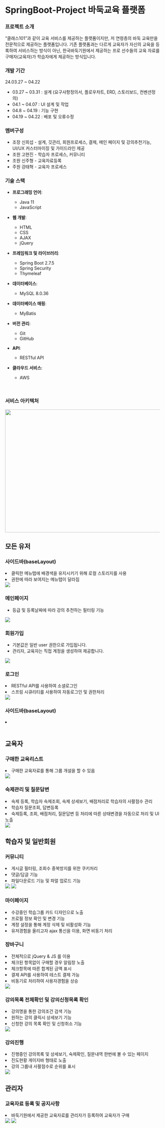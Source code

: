 <h1>SpringBoot-Project 바둑교육 플랫폼</h1>

<h3>프로젝트 소개</h3>
“클래스101”과 같이 교육 서비스를 제공하는 플랫폼이지만, 저 연령층의 바둑 교육만을 전문적으로 제공하는 플랫폼입니다. 기존 플랫폼과는 다르게 교육자가 자신의 교육을 등록하여 서비스하는 방식이 아닌, 한국바둑기원에서 제공하는 프로 선수들의 교육 자료를 구매자(교육자)가 학습자에게 제공하는 방식입니다.

<h3>개발 기간</h3>
24.03.27 ~ 04.22
<ul>
  <li>03.27 ~ 03.31 : 설계 (요구사항정의서, 플로우차트, ERD, 스토리보드, 컨벤션정의)</li>
  <li>04.1 ~ 04.07 : UI 설계 및 작업 </li>
  <li>04.8 ~ 04.19 : 기능 구현 </li>
  <li>04.19 ~ 04.22 : 배포 및 오류수정 </li>
</ul>

<h3>멤버구성</h3>
<ul>
  <li>조장 신희섭 - 설계, 깃관리, 회원프로세스, 결제, 메인 페이지 및 강의추천기능, UI/UX 커스터마이징 및 가이드라인 제공</li>
  <li>조원 고현진 - 학습자 프로세스, 커뮤니티</li>
  <li>조원 신주형 - 교육자료등록</li>
  <li>주원 강태혁 - 교육자 프로세스</li>
</ul>

### 기술 스택
- **프로그래밍 언어**:
  - Java 11
  - JavaScript

- **웹 개발**:
  - HTML
  - CSS
  - AJAX
  - jQuery

- **프레임워크 및 라이브러리**:
  - Spring Boot 2.7.5
  - Spring Security
  - Thymeleaf

- **데이터베이스**:
  - MySQL 8.0.36

- **데이터베이스 매핑**:
  - MyBatis

- **버전 관리**:
  - Git
  - GitHub

- **API**:
  - RESTful API

- **클라우드 서비스**:
  - AWS



<br>
<h3>서비스 아키텍처</h3> 
<img src="imgs/123.png" width="900" height="400">

<br>

<h2>모든 유저</h2>

<h3>사이드바(baseLayout)</h3>
  <li>클릭한 메뉴탭에 배경색을 유지시키기 위해 로컬 스토리지를 사용</li>
  <li>권한에 따라 보여지는 메뉴탭이 달라짐</li>
<img src="imgs/sidebar.png">

<h3>메인페이지</h3>
<ul>
  <li>등급 및 등록날짜에 따라 강의 추천하는 필터링 기능</li>
</ul>
<img src="imgs/mainpage.png">

<h3>회원가입</h3>
<ul>
  <li>기본값은 일반 user 권한으로 가입됩니다.</li>
  <li>관리자, 교육자는 직접 계정을 생성하여 제공합니다.</li>
</ul>
<img src="imgs/singUp.png">

<h3>로그인</h3>
  <li>RESTful API를 사용하여 소셜로그인</li>
  <li>스프링 시큐리티를 사용하여 자동로그인 및 권한처리</li>
<img src="imgs/login.png">

<h3>사이드바(baseLayout)</h3>
  <li></li>
<br>

<h2>교육자</h2>
<h3>구매한 교육리스트</h3>
  <li>구매한 교육자료를 통해 그룹 개설을 할 수 있음</li>
<img src="imgs/edu/eduSelectAdd.png">

<h3>숙제관리 및 질문답변</h3>
  <li>숙제 등록, 학습자 숙제조회, 숙제 상세보기, 배점처리로 학습자의 사활점수 관리</li>
  <li>학습자 질문조회, 답변등록</li>
  <li>숙제등록, 조회, 배점처리, 질문답변 등 처리에 따른 상태변경을 자동으로 처리 및 UI 노출</li>
<img src="imgs/edu/homeworkAdd.png">

<br>

<h2>학습자 및 일반회원</h2>
<h3>커뮤니티</h3>
  <li>게시글 필터링, 조회수 중복방지를 위한 쿠키처리</li>
  <li>댓글/답글 기능</li>
  <li>파일다운로드 기능 및 파얼 업로드 기능</li>
<img src="imgs/stu/Community.png">
<img src="imgs/stu/Community2.png">

<h3>마이페이지</h3>
  <li>수강중인 학습그룹 카드 디자인으로 노출</li>
  <li>프로필 정보 확인 및 변경 기능</li>
  <li>계정 설정을 통해 계정 삭제 및 비활성화 기능</li>
  <li>유저경험을 올리고자 ajax 통신을 이용, 화면 비동기 처리</li>
<h3>장바구니</h3>
  <li>전체적으로 jQuery & JS 를 이용</li>
  <li>체크된 항목없이 구매할 경우 알림창 노출</li>
  <li>체크항목에 따른 합계된 금액 표시</li>
  <li>결제 API를 사용하여 테스트 결제 가능</li>
  <li>비동기로 처리하여 사용자경험을 상승</li>
<img src="imgs/stu/Mypage.png">

<h3>강의목록 전체확인 및 강의신청목록 확인</h3>
  <li>강의명을 통한 강의조건 검색 기능</li>
  <li>원하는 강의 클릭시 상세보기 기능</li>
  <li>신청한 강의 목록 확인 및 신청취소 기능</li>
<img src="imgs/stu/GroupFunction2.png">

<h3>강의진행</h3>
  <li>진행중인 강의목록 및 상세보기, 숙제확인, 질문내역 한번에 볼 수 있는 페이지</li>
  <li>진도현황 게이지바 형태로 노출</li>
  <li>강의 그룹내 사활점수로 순위를 표시</li>
<img src="imgs/stu/questionWindow.png">

<br>

<h2>관리자</h2>
<h3>교육자료 등록 및 공지사항</h3>
  <li>바둑기원에서 제공한 교육자료를 관리자가 등록하여 교육자가 구매</li>
<img src="imgs/admin/eduList.png">
<img src="imgs/admin/Notice.png">
